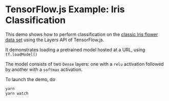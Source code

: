 # TensorFlow.js Example: Iris Classification

This demo shows how to perform classification on the
[classic Iris flower data set](https://en.wikipedia.org/wiki/Iris_flower_data_set)
using the Layers API of TensorFlow.js.

It demonstrates loading a pretrained model hosted at a URL, using `tf.loadModel()`

The model consists of two `Dense` layers: one with a `relu` activation followed
by another with a `softmax` activation.

To launch the demo, do

```sh
yarn
yarn watch
```
